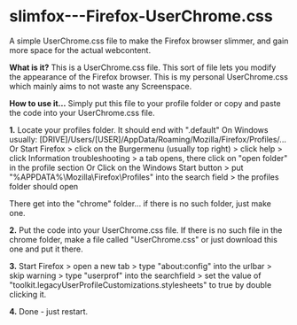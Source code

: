 # slimfox---Firefox-UserChrome.css
A simple UserChrome.css file to make the Firefox browser slimmer, and gain more space for the actual webcontent.

**What is it?**
This is a UserChrome.css file. This sort of file lets you modify the appearance of the Firefox browser.
This is my personal UserChrome.css which mainly aims to not waste any Screenspace.

**How to use it...**
Simply put this file to your profile folder or copy and paste the code into your UserChrome.css file.

**1.** Locate your profiles folder. It should end with ".default"
On Windows usually: [DRIVE]/Users/[USER]/AppData/Roaming/Mozilla/Firefox/Profiles/...
Or
Start Firefox > click on the Burgermenu (usually top right) > click help > click Information troubleshooting > a tab opens, there click on "open folder" in the profile section
Or
Click on the Windows Start button > put "%APPDATA%\Mozilla\Firefox\Profiles\" into the search field > the profiles folder should open

There get into the "chrome" folder... if there is no such folder, just make one.

**2.** Put the code into your UserChrome.css file.
If there is no such file in the chrome folder, make a file called "UserChrome.css" or just download this one and put it there.

**3.** Start Firefox > open a new tab > type "about:config" into the urlbar > skip warning > type "userprof" into the searchfield > set the value of "toolkit.legacyUserProfileCustomizations.stylesheets" to true by double clicking it.

**4.** Done - just restart.
